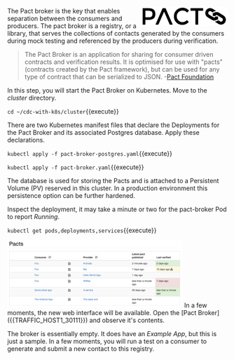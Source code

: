 <img align="right" src="./assets/pact-io.png" width="200">
The Pact broker is the key that enables separation between the consumers and producers. The pact broker is a registry, or a library, that serves the collections of contacts generated by the consumers during mock testing and referenced by the producers during verification.

>The Pact Broker is an application for sharing for consumer driven contracts and verification results. It is optimised for use with "pacts" (contracts created by the Pact framework), but can be used for any type of contract that can be serialized to JSON. -[Pact Foundation](https://github.com/pact-foundation/pact_broker)

In this step, you will start the Pact Broker on Kubernetes. Move to the _cluster_ directory.

`cd ~/cdc-with-k8s/cluster`{{execute}}

There are two Kubernetes manifest files that declare the Deployments for the Pact Broker and its associated Postgres database. Apply these declarations.

`kubectl apply -f pact-broker-postgres.yaml`{{execute}}

`kubectl apply -f pact-broker.yaml`{{execute}}

The database is used for storing the Pacts and is attached to a Persistent Volume (PV) reserved in this cluster. In a production environment this persistence option can be further hardened.

Inspect the deployment, it may take a minute or two for the pact-broker Pod to report _Running_.

`kubectl get pods,deployments,services`{{execute}}

<img src="./assets/pact-broker-example.png" width="400">
In a few moments, the new web interface will be available. Open the [Pact Broker]({{TRAFFIC_HOST1_30111}}) and observe it's contents.

The broker is essentially empty. It does have an _Example App_, but this is just a sample. In a few moments, you will run a test on a consumer to generate and submit a new contact to this registry.
